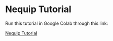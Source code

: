 # Nequip Tutorial

Run this tutorial in Google Colab through this link:

[Nequip Tutorial](https://colab.research.google.com/github/mir-group/nequip-tutorial/blob/main/NequIP_Tutorial.ipynb)

